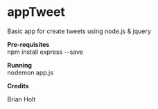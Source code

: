 # appTweet
Basic app for create tweets using node.js &amp; jquery

<strong>Pre-requisites</strong></br>
npm install express --save

<strong>Running</strong></br>
nodemon app.js

<strong>Credits</strong></br>

Brian Holt
